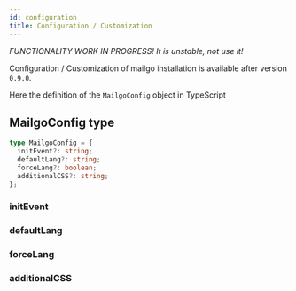 ```yaml
---
id: configuration
title: Configuration / Customization
---
```


_FUNCTIONALITY WORK IN PROGRESS! It is unstable, not use it!_

Configuration / Customization of mailgo installation is available after version `0.9.0`.

Here the definition of the `MailgoConfig` object in TypeScript

## MailgoConfig type

```ts
type MailgoConfig = {
  initEvent?: string;
  defaultLang?: string;
  forceLang?: boolean;
  additionalCSS?: string;
};
```

### initEvent

### defaultLang

### forceLang

### additionalCSS
